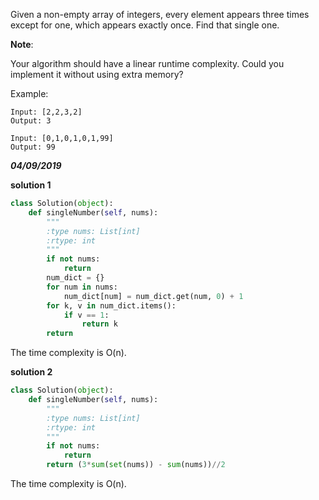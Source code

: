 Given a non-empty array of integers, every element appears three times except for one, which appears exactly once. Find that single one.

**Note**:

Your algorithm should have a linear runtime complexity. Could you implement it without using extra memory?

Example:
```
Input: [2,2,3,2]
Output: 3
```

```
Input: [0,1,0,1,0,1,99]
Output: 99
```

***04/09/2019***

**solution 1**
```python
class Solution(object):
    def singleNumber(self, nums):
        """
        :type nums: List[int]
        :rtype: int
        """
        if not nums:
            return
        num_dict = {}
        for num in nums:
            num_dict[num] = num_dict.get(num, 0) + 1
        for k, v in num_dict.items():
            if v == 1:
                return k
        return
```
The time complexity is O(n).

**solution 2**
```python
class Solution(object):
    def singleNumber(self, nums):
        """
        :type nums: List[int]
        :rtype: int
        """
        if not nums:
            return
        return (3*sum(set(nums)) - sum(nums))//2
```
The time complexity is O(n).
